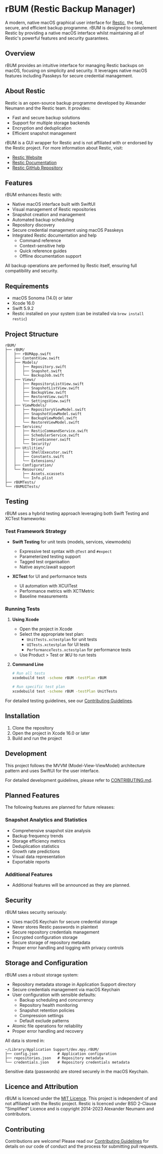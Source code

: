 # rBUM (Restic Backup Manager)

A modern, native macOS graphical user interface for [Restic](https://restic.net/), the fast, secure, and efficient backup programme. rBUM is designed to complement Restic by providing a native macOS interface whilst maintaining all of Restic's powerful features and security guarantees.

## Overview

rBUM provides an intuitive interface for managing Restic backups on macOS, focusing on simplicity and security. It leverages native macOS features including Passkeys for secure credential management.

## About Restic

Restic is an open-source backup programme developed by Alexander Neumann and the Restic team. It provides:
- Fast and secure backup solutions
- Support for multiple storage backends
- Encryption and deduplication
- Efficient snapshot management

rBUM is a GUI wrapper for Restic and is not affiliated with or endorsed by the Restic project. For more information about Restic, visit:
- [Restic Website](https://restic.net/)
- [Restic Documentation](https://restic.readthedocs.io/)
- [Restic GitHub Repository](https://github.com/restic/restic)

## Features

rBUM enhances Restic with:
- Native macOS interface built with SwiftUI
- Visual management of Restic repositories
- Snapshot creation and management
- Automated backup scheduling
- Repository discovery
- Secure credential management using macOS Passkeys
- Integrated Restic documentation and help
  - Command reference
  - Context-sensitive help
  - Quick reference guides
  - Offline documentation support

All backup operations are performed by Restic itself, ensuring full compatibility and security.

## Requirements

- macOS Sonoma (14.0) or later
- Xcode 16.0
- Swift 5.9.2
- Restic installed on your system (can be installed via `brew install restic`)

## Project Structure

```
rBUM/
├── rBUM/
│   ├── rBUMApp.swift
│   ├── ContentView.swift
│   ├── Models/
│   │   ├── Repository.swift
│   │   ├── Snapshot.swift
│   │   └── BackupJob.swift
│   ├── Views/
│   │   ├── RepositoryListView.swift
│   │   ├── SnapshotListView.swift
│   │   ├── BackupView.swift
│   │   ├── RestoreView.swift
│   │   └── SettingsView.swift
│   ├── ViewModels/
│   │   ├── RepositoryViewModel.swift
│   │   ├── SnapshotViewModel.swift
│   │   ├── BackupViewModel.swift
│   │   └── RestoreViewModel.swift
│   ├── Services/
│   │   ├── ResticCommandService.swift
│   │   ├── SchedulerService.swift
│   │   ├── DriveScanner.swift
│   │   └── Security/
│   ├── Utilities/
│   │   ├── ShellExecutor.swift
│   │   ├── Constants.swift
│   │   └── Extensions/
│   ├── Configuration/
│   └── Resources/
│       ├── Assets.xcassets
│       └── Info.plist
├── rBUMTests/
└── rBUMUITests/
```

## Testing

rBUM uses a hybrid testing approach leveraging both Swift Testing and XCTest frameworks:

### Test Framework Strategy

- **Swift Testing** for unit tests (models, services, viewmodels)
  - Expressive test syntax with `@Test` and `#expect`
  - Parameterized testing support
  - Tagged test organisation
  - Native async/await support

- **XCTest** for UI and performance tests
  - UI automation with XCUITest
  - Performance metrics with XCTMetric
  - Baseline measurements

### Running Tests

1. **Using Xcode**
   - Open the project in Xcode
   - Select the appropriate test plan:
     - `UnitTests.xctestplan` for unit tests
     - `UITests.xctestplan` for UI tests
     - `PerformanceTests.xctestplan` for performance tests
   - Use Product > Test or ⌘U to run tests

2. **Command Line**
   ```bash
   # Run all tests
   xcodebuild test -scheme rBUM -testPlan rBUM
   
   # Run specific test plan
   xcodebuild test -scheme rBUM -testPlan UnitTests
   ```

For detailed testing guidelines, see our [Contributing Guidelines](CONTRIBUTING.md).

## Installation

1. Clone the repository
2. Open the project in Xcode 16.0 or later
3. Build and run the project

## Development

This project follows the MVVM (Model-View-ViewModel) architecture pattern and uses SwiftUI for the user interface.

For detailed development guidelines, please refer to [CONTRIBUTING.md](CONTRIBUTING.md).

## Planned Features

The following features are planned for future releases:

### Snapshot Analytics and Statistics
- Comprehensive snapshot size analysis
- Backup frequency trends
- Storage efficiency metrics
- Deduplication statistics
- Growth rate predictions
- Visual data representation
- Exportable reports

### Additional Features
- Additional features will be announced as they are planned.

## Security

rBUM takes security seriously:
- Uses macOS Keychain for secure credential storage
- Never stores Restic passwords in plaintext
- Secure repository credentials management
- Encrypted configuration storage
- Secure storage of repository metadata
- Proper error handling and logging with privacy controls

## Storage and Configuration

rBUM uses a robust storage system:
- Repository metadata storage in Application Support directory
- Secure credentials management via macOS Keychain
- User configuration with sensible defaults:
  - Backup scheduling and concurrency
  - Repository health monitoring
  - Snapshot retention policies
  - Compression settings
  - Default exclude patterns
- Atomic file operations for reliability
- Proper error handling and recovery

All data is stored in:
```
~/Library/Application Support/dev.mpy.rBUM/
├── config.json         # Application configuration
├── repositories.json   # Repository metadata
└── credentials.json    # Repository credentials metadata
```

Sensitive data (passwords) are stored securely in the macOS Keychain.

## Licence and Attribution

rBUM is licenced under the [MIT Licence](LICENSE). This project is independent of and not affiliated with the Restic project. Restic is licenced under BSD 2-Clause "Simplified" Licence and is copyright 2014-2023 Alexander Neumann and contributors.

## Contributing

Contributions are welcome! Please read our [Contributing Guidelines](CONTRIBUTING.md) for details on our code of conduct and the process for submitting pull requests.
